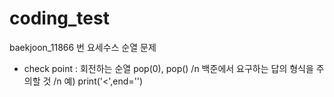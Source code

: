 # coding_test

baekjoon_11866 번 요세수스 순열 문제
- check point : 
회전하는 순열 pop(0), pop() /n
백준에서 요구하는 답의 형식을 주의할 것 /n
예) print('<',end='')
